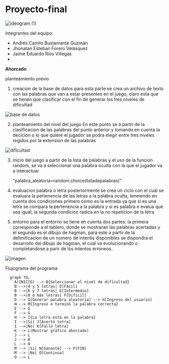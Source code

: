 # Proyecto-final

![ideogram (1)](https://github.com/jeriosv/taller_1/assets/142249529/5bd59e64-9074-4caf-beac-929549df998f)


Integrantes del equipo:
- Andrés Camilo Bustamante Guzmán
- Jhonatan Esteban Forero Velásquez
- Jaime Eduardo Ríos Villegas
- 
**Ahorcado**

planteamiento previo

1. creacion de la base de datos
   para esta parte se crea un archivo de texto con las palabras  que van a estar presentes en el juego, claro esta que se tienen que clasificar con el fin de generar los tres niveles de dificultad

![base de datos](https://github.com/AndresBustamant/Proyecto-final/assets/141858005/b9b88b1b-f72b-4587-8d7f-9de5e6706d8f)

   
2. planteamiento del nivel del juego
    En este punto se a partir de la clasificacion de las palabras del punto anterior y tomando en cuenta la decicion o lo que quiere el jugador se podra elegir entre tres niveles regidos por la extension de las palabras

![dificultad](https://github.com/AndresBustamant/Proyecto-final/assets/141858005/dc4cff37-20f6-4aed-8c1f-ba551ddbb221)

3. inicio del juego
   a partir de la lista de palabras y el uso de la funcion random, se va a seleccionar una palabra oculta con la que el jugador va a interactuar

   "palabra_aleatoria=random.choice(listadepalabras)"
   
4. evaluacion palabra o letra
   posteriormente se crea un ciclo con el cual se evaluara la pertenencia de las letras a la palabra oculta, teneiendo en cuenta dos condiciones primero como es la entrada ya que si es una letra se compara la pertenencia a la palabra y si es palabra e evalua que sea igual; la segunda condicion radica en la no repeticion de la letra 

5. entorno 
   para el entorno se tiene en cuenta dos partes: la primera corresponde a el tablero, donde se mostraran las palabras acertadas y el segundo es el  dibujo de hagman, para este a partir de la delimiticacion de un numero de intentis disponibles se dispondra el desarrollo del dibujo de hagman, el cual va evolucionando o completandose a parir de los intentos erroneos.

![imagen ](https://github.com/AndresBustamant/Proyecto-final/assets/141858005/99d5b9d0-84b2-4659-8f07-9b79415653a5)


Flujograma del programa

```mermaid
  graph TD;
    A(INICIO) --> B{Seleccionar el nivel de dificultad}
    B -->|4 y 5 letras| D[Fácil] 
    B -->|6 y 7 letras| E[Intermedio] 
    B -->|8 o más letras| F[Difícil] 
    D --> G[Generar palabra aleatoria] --> H[Ingreso del usuario]
    H --> M{Ingresó o terminó la palabra correcta}
    E --> G 
    F --> G 
    H --> I{La letra está en la palabra}
    I -->|Sí| J[Acertó letra]
    I -->|No| K[Falló letra]
    K --> L(Mostrar gráfico ahorcado)
    J --> L
    J --> H
    L --> H
    M --> |Sí| N[Ganaste] --> P(FIN)
    M --> |No| O[Continua] 
    O --> L
```
